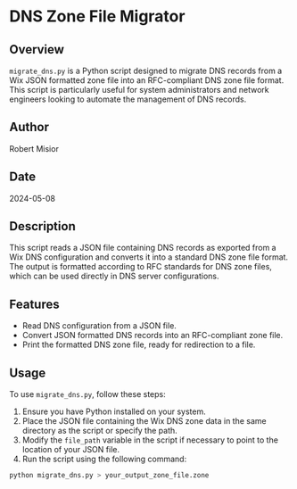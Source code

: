 # DNS Zone File Migrator

## Overview

`migrate_dns.py` is a Python script designed to migrate DNS records from a Wix JSON formatted zone file into an RFC-compliant DNS zone file format. This script is particularly useful for system administrators and network engineers looking to automate the management of DNS records.

## Author

Robert Misior

## Date

2024-05-08

## Description

This script reads a JSON file containing DNS records as exported from a Wix DNS configuration and converts it into a standard DNS zone file format. The output is formatted according to RFC standards for DNS zone files, which can be used directly in DNS server configurations.

## Features

- Read DNS configuration from a JSON file.
- Convert JSON formatted DNS records into an RFC-compliant zone file.
- Print the formatted DNS zone file, ready for redirection to a file.

## Usage

To use `migrate_dns.py`, follow these steps:

1. Ensure you have Python installed on your system.
2. Place the JSON file containing the Wix DNS zone data in the same directory as the script or specify the path.
3. Modify the `file_path` variable in the script if necessary to point to the location of your JSON file.
4. Run the script using the following command:

```bash
python migrate_dns.py > your_output_zone_file.zone
